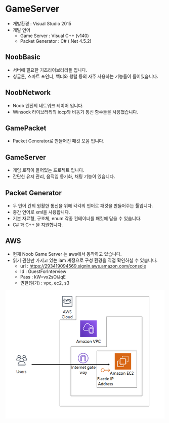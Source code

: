 # GameServer
- 개발환경 : Visual Studio 2015
- 개발 언어
    - Game Server : Visual C++ (v140)
    - Packet Generator : C# (.Net 4.5.2)

## NoobBasic
- 서버에 필요한 기초라이브러리들 입니다.
- 싱글톤, 스마트 포인터, 백터와 행렬 등의 자주 사용하는 기능들이 들어있습니다.

## NoobNetwork
- Noob 엔진의 네트워크 레이어 입니다.
- Winsock 라이브러리의 iocp와 비동기 통신 함수들을 사용했습니다.

## GamePacket
- Packet Generator로 만들어진 패킷 모음 입니다.

## GameServer
- 게임 로직이 들어있는 프로젝트 입니다.
- 간단한 유저 관리, 움직임 동기화, 채팅 기능이 있습니다.

## Packet Generator
- 두 언어 간의 원활한 통신을 위해 각각의 언어로 패킷을 만들어주는 툴입니다.
- 중간 언어로 xml을 사용합니다.
- 기본 자료형, 구조체, enum 각종 컨테이너를 패킷에 담을 수 있습니다.
- C# 과 C++ 을 지원합니다.

## AWS
- 현재 Noob Game Server 는 aws에서 동작하고 있습니다.
- 읽기 권한만 가지고 있는 iam 계정으로 구성 환경을 직접 확인하실 수 있습니다.
    - url : https://293419094569.signin.aws.amazon.com/console
    - Id : GuestForInterview
    - Pass : kW=vx2sOiJqE
    - 권한(읽기) : vpc, ec2, s3

![aws_architecture](aws_arc.png)